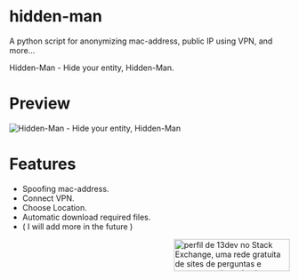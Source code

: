 # hidden-man

A python script for anonymizing mac-address, public IP using VPN, and more...

Hidden-Man - Hide your entity, Hidden-Man.

# Preview
![Hidden-Man - Hide your entity, Hidden-Man](http://i.imgur.com/q2MisNz.png)

# Features
* Spoofing mac-address.
* Connect VPN.
* Choose Location.
* Automatic download required files.
* ( I will add more in the future )

<a href="https://stackexchange.com/users/6815356" >
<img src="https://stackexchange.com/users/flair/6815356.png" align="right" width="208" height="58" alt="perfil de 13dev no Stack Exchange, uma rede gratuita de sites de perguntas e respostas orientadas &#224; comunidade" title="perfil de 13dev no Stack Exchange, uma rede gratuita de sites de perguntas e respostas orientadas &#224; comunidade">
</a>



